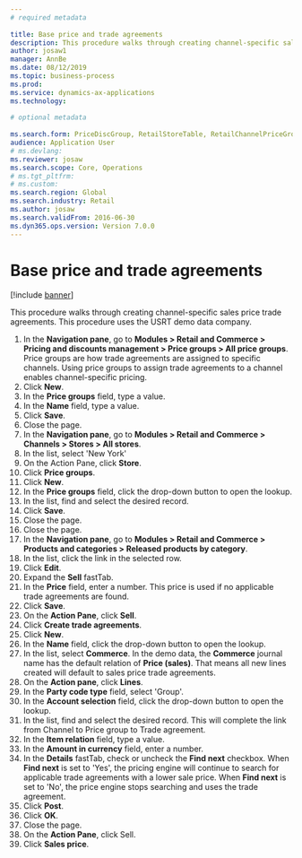 ```yaml
--- 
# required metadata 
 
title: Base price and trade agreements
description: This procedure walks through creating channel-specific sales price trade agreements. 
author: josaw1
manager: AnnBe 
ms.date: 08/12/2019
ms.topic: business-process 
ms.prod:  
ms.service: dynamics-ax-applications 
ms.technology:  
 
# optional metadata 
 
ms.search.form: PriceDiscGroup, RetailStoreTable, RetailChannelPriceGroup, EcoResProductDetailsExtended, PriceDiscAdmTable, PriceDiscAdm   
audience: Application User 
# ms.devlang:  
ms.reviewer: josaw
ms.search.scope: Core, Operations 
# ms.tgt_pltfrm:  
# ms.custom:  
ms.search.region: Global
ms.search.industry: Retail
ms.author: josaw
ms.search.validFrom: 2016-06-30 
ms.dyn365.ops.version: Version 7.0.0 
---
```

# Base price and trade agreements

[!include [banner](../includes/banner.md)]

This procedure walks through creating channel-specific sales price trade agreements. This procedure uses the USRT demo data company.

1. In the **Navigation pane**, go to **Modules > Retail and Commerce > Pricing and discounts management > Price groups > All price groups**. Price groups are how trade agreements are assigned to specific channels. Using price groups to assign trade agreements to a channel enables channel-specific pricing.  
2. Click **New**.
3. In the **Price groups** field, type a value.
4. In the **Name** field, type a value.
5. Click **Save**.
6. Close the page.
7. In the **Navigation pane**, go to **Modules > Retail and Commerce > Channels > Stores > All stores**.
8. In the list, select 'New York'
9. On the Action Pane, click **Store**.
10. Click **Price groups**.
11. Click **New**.
12. In the **Price groups** field, click the drop-down button to open the lookup.
13. In the list, find and select the desired record.
14. Click **Save**.
15. Close the page.
16. Close the page.
17. In the **Navigation pane**, go to **Modules > Retail and Commerce > Products and categories > Released products by category**.
18. In the list, click the link in the selected row.
19. Click **Edit**.
20. Expand the **Sell** fastTab.
21. In the **Price** field, enter a number. This price is used if no applicable trade agreements are found.  
22. Click **Save**.
23. On the **Action Pane**, click **Sell**.
24. Click **Create trade agreements**.
25. Click **New**.
26. In the **Name** field, click the drop-down button to open the lookup.
27. In the list, select **Commerce**. In the demo data, the **Commerce** journal name has the default relation of **Price (sales)**. That means all new lines created will default to sales price trade agreements.  
28. On the **Action pane**, click **Lines**.
29. In the **Party code type** field, select 'Group'.
30. In the **Account selection** field, click the drop-down button to open the lookup.
31. In the list, find and select the desired record. This will complete the link from Channel to Price group to Trade agreement.  
32. In the **Item relation** field, type a value.
33. In the **Amount in currency** field, enter a number.
34. In the **Details** fastTab, check or uncheck the **Find next** checkbox. When **Find next** is set to 'Yes', the pricing engine will continue to search for applicable trade agreements with a lower sale price. When **Find next** is set to 'No', the price engine stops searching and uses the trade agreement.  
35. Click **Post**.
36. Click **OK**.
37. Close the page.
38. On the **Action Pane**, click Sell.
39. Click **Sales price**.

